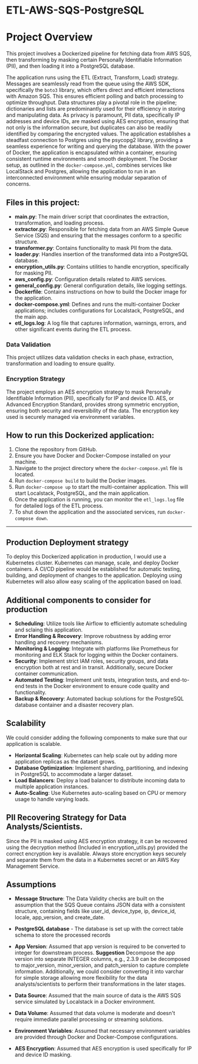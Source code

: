 # ETL-AWS-SQS-PostgreSQL

# Project Overview

This project involves a Dockerized pipeline for fetching data from AWS SQS, then transforming by masking certain Personally Identifiable Information (PII), and then loading it into a PostgreSQL database.



The application runs using the ETL (Extract, Transform, Load) strategy. Messages are seamlessly read from the queue using the AWS SDK, specifically the `boto3` library, which offers direct and efficient interactions with Amazon SQS. This ensures efficient polling and batch processing to optimize throughput. Data structures play a pivotal role in the pipeline; dictionaries and lists are predominantly used for their efficiency in storing and manipulating data. As privacy is paramount, PII data, specifically IP addresses and device IDs, are masked using AES encryption, ensuring that not only is the information secure, but duplicates can also be readily identified by comparing the encrypted values. The application establishes a steadfast connection to Postgres using the psycopg2 library, providing a seamless experience for writing and querying the database. With the power of Docker, the application is encapsulated within a container, ensuring consistent runtime environments and smooth deployment. The Docker setup, as outlined in the `docker-compose.yml`, combines services like LocalStack and Postgres, allowing the application to run in an interconnected environment while ensuring modular separation of concerns.


## Files in this project:

- **main.py**: The main driver script that coordinates the extraction, transformation, and loading process.
- **extractor.py**: Responsible for fetching data from an AWS Simple Queue Service (SQS) and ensuring that the messages conform to a specific structure.
- **transformer.py**: Contains functionality to mask PII from the data.
- **loader.py**: Handles insertion of the transformed data into a PostgreSQL database.
- **encryption_utils.py**: Contains utilities to handle encryption, specifically for masking PII.
- **aws_config.py**: Configuration details related to AWS services.
- **general_config.py**: General configuration details, like logging settings.
- **Dockerfile**: Contains instructions on how to build the Docker image for the application.
- **docker-compose.yml**: Defines and runs the multi-container Docker applications; includes configurations for Localstack, PostgreSQL, and the main app.
- **etl_logs.log**: A log file that captures information, warnings, errors, and other significant events during the ETL process.

### Data Validation 

This project utilizes data validation checks in each phase, extraction, transformation and loading to ensure quality.

### Encryption Strategy

The project employs an AES encryption strategy to mask Personally Identifiable Information (PII), specifically for IP and device ID. AES, or Advanced Encryption Standard, provides strong symmetric encryption, ensuring both security and reversibility of the data. The encryption key used is securely managed via environment variables.


## How to run this Dockerized application:

1. Clone the repository from GitHub.
2. Ensure you have Docker and Docker-Compose installed on your machine.
3. Navigate to the project directory where the `docker-compose.yml` file is located.
4. Run `docker-compose build` to build the Docker images.
5. Run `docker-compose up` to start the multi-container application. This will start Localstack, PostgreSQL, and the main application.
6. Once the application is running, you can monitor the `etl_logs.log` file for detailed logs of the ETL process.
7. To shut down the application and the associated services, run `docker-compose down`.

---


## Production Deployment strategy 

To deploy this Dockerized application in production, I would use a Kubernetes cluster. Kubernetes can manage, scale, and deploy Docker containers. A CI/CD pipeline would be established for automatic testing, building, and deployment of changes to the application. Deploying using Kubernetes will also allow easy scaling of the application based on load.

## Additional components to consider for production

- **Scheduling**: Utilize tools like Airflow to efficiently automate scheduling and sclaing this application.
- **Error Handling & Recovery**: Improve robustness by adding error handling and recovery mechanisms.
- **Monitoring & Logging**: Integrate with platforms like Prometheus for monitoring and ELK Stack for logging within the Docker containers.
- **Security**: Implement strict IAM roles, security groups, and data encryption both at rest and in transit. Additionally, secure Docker container communication.
- **Automated Testing**: Implement unit tests, integration tests, and end-to-end tests in the Docker environment to ensure code quality and functionality.
- **Backup & Recovery**: Automated backup solutions for the PostgreSQL database container and a disaster recovery plan.

## Scalability
We could consider adding the following components to make sure that our application is scalable.
- **Horizontal Scaling**: Kubernetes can help scale out by adding more application replicas as the dataset grows.
- **Database Optimization**: Implement sharding, partitioning, and indexing in PostgreSQL to accommodate a larger dataset.
- **Load Balancers**: Deploy a load balancer to distribute incoming data to multiple application instances.
- **Auto-Scaling**: Use Kubernetes auto-scaling based on CPU or memory usage to handle varying loads.

## PII Recovering Strategy for Data Analysts/Scientists.

Since the PII is masked using AES encryption strategy, it can be recovered using the decryption method (Included in encryption_utils.py) provided the correct encryption key is available. Always store encryption keys securely and separate them from the data in a Kubernetes secret or an AWS Key Management Service.

## Assumptions
- **Message Structure**: The Data Validity checks are built on the assumption that the SQS Queue contains JSON data with a consistent structure, containing fields like user_id, 
                          device_type, ip, device_id, locale, app_version, and create_date.
- **PostgreSQL database** - The database is set up with the correct table schema to store the processed records                         
  
- **App Version**: Assumed that app version is required to be converted to integer for downstream process. **Suggestion** Decompose the app version into separate INTEGER columns, e.g., 
                   2.3.9 can be decomposed to major_version, minor_version, and patch_version to capture complete information. Additionally, we could consider converting it into 
                   varchar for simple storage allowing more flexibility for the data analysts/scientists to perform their transformations in the later stages.
- **Data Source**: Assumed that the main source of data is the AWS SQS service simulated by Localstack in a Docker environment.
- **Data Volume**: Assumed that data volume is moderate and doesn't require immediate parallel processing or streaming solutions.
- **Environment Variables**: Assumed that necessary environment variables are provided through Docker and Docker-Compose configurations.
- **AES Encryption**: Assumed that AES encryption is used specifically for IP and device ID masking.
